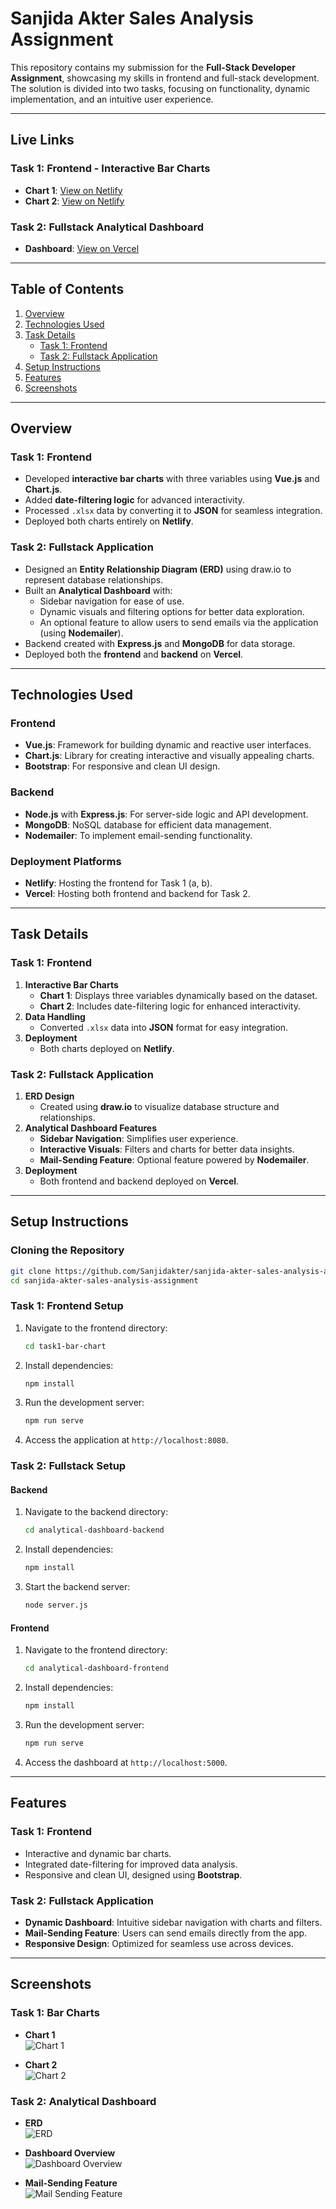 

# **Sanjida Akter Sales Analysis Assignment**

This repository contains my submission for the **Full-Stack Developer Assignment**, showcasing my skills in frontend and full-stack development. The solution is divided into two tasks, focusing on functionality, dynamic implementation, and an intuitive user experience.

---

## **Live Links**

### **Task 1: Frontend - Interactive Bar Charts**
- **Chart 1**: [View on Netlify](https://chic-pasca-8e5b8b.netlify.app/)
- **Chart 2**: [View on Netlify](https://capable-sawine-e6a8ab.netlify.app/)

### **Task 2: Fullstack Analytical Dashboard**
- **Dashboard**: [View on Vercel](https://analytical-dashboard-frontend.vercel.app/)

---

## **Table of Contents**
1. [Overview](#overview)
2. [Technologies Used](#technologies-used)
3. [Task Details](#task-details)
   - [Task 1: Frontend](#task-1-frontend)
   - [Task 2: Fullstack Application](#task-2-fullstack-application)
4. [Setup Instructions](#setup-instructions)
5. [Features](#features)
6. [Screenshots](#screenshots)

---

## **Overview**

### **Task 1: Frontend**
- Developed **interactive bar charts** with three variables using **Vue.js** and **Chart.js**.
- Added **date-filtering logic** for advanced interactivity.
- Processed `.xlsx` data by converting it to **JSON** for seamless integration.
- Deployed both charts entirely on **Netlify**.

### **Task 2: Fullstack Application**
- Designed an **Entity Relationship Diagram (ERD)** using draw.io to represent database relationships.
- Built an **Analytical Dashboard** with:
  - Sidebar navigation for ease of use.
  - Dynamic visuals and filtering options for better data exploration.
  - An optional feature to allow users to send emails via the application (using **Nodemailer**).
- Backend created with **Express.js** and **MongoDB** for data storage.
- Deployed both the **frontend** and **backend** on **Vercel**.

---

## **Technologies Used**

### **Frontend**
- **Vue.js**: Framework for building dynamic and reactive user interfaces.
- **Chart.js**: Library for creating interactive and visually appealing charts.
- **Bootstrap**: For responsive and clean UI design.

### **Backend**
- **Node.js** with **Express.js**: For server-side logic and API development.
- **MongoDB**: NoSQL database for efficient data management.
- **Nodemailer**: To implement email-sending functionality.

### **Deployment Platforms**
- **Netlify**: Hosting the frontend for Task 1 (a, b).
- **Vercel**: Hosting both frontend and backend for Task 2.

---

## **Task Details**

### **Task 1: Frontend**
1. **Interactive Bar Charts**
   - **Chart 1**: Displays three variables dynamically based on the dataset.
   - **Chart 2**: Includes date-filtering logic for enhanced interactivity.
2. **Data Handling**
   - Converted `.xlsx` data into **JSON** format for easy integration.
3. **Deployment**
   - Both charts deployed on **Netlify**.

### **Task 2: Fullstack Application**
1. **ERD Design**
   - Created using **draw.io** to visualize database structure and relationships.
2. **Analytical Dashboard Features**
   - **Sidebar Navigation**: Simplifies user experience.
   - **Interactive Visuals**: Filters and charts for better data insights.
   - **Mail-Sending Feature**: Optional feature powered by **Nodemailer**.
3. **Deployment**
   - Both frontend and backend deployed on **Vercel**.

---

## **Setup Instructions**

### **Cloning the Repository**
```bash
git clone https://github.com/Sanjidakter/sanjida-akter-sales-analysis-assignment.git
cd sanjida-akter-sales-analysis-assignment
```

### **Task 1: Frontend Setup**
1. Navigate to the frontend directory:
   ```bash
   cd task1-bar-chart
   ```
2. Install dependencies:
   ```bash
   npm install
   ```
3. Run the development server:
   ```bash
   npm run serve
   ```
4. Access the application at `http://localhost:8080`.

### **Task 2: Fullstack Setup**

#### Backend
1. Navigate to the backend directory:
   ```bash
   cd analytical-dashboard-backend
   ```
2. Install dependencies:
   ```bash
   npm install
   ```
3. Start the backend server:
   ```bash
   node server.js
   ```

#### Frontend
1. Navigate to the frontend directory:
   ```bash
   cd analytical-dashboard-frontend
   ```
2. Install dependencies:
   ```bash
   npm install
   ```
3. Run the development server:
   ```bash
   npm run serve
   ```

4. Access the dashboard at `http://localhost:5000`.

---

## **Features**

### **Task 1: Frontend**
- Interactive and dynamic bar charts.
- Integrated date-filtering for improved data analysis.
- Responsive and clean UI, designed using **Bootstrap**.

### **Task 2: Fullstack Application**
- **Dynamic Dashboard**: Intuitive sidebar navigation with charts and filters.
- **Mail-Sending Feature**: Users can send emails directly from the app.
- **Responsive Design**: Optimized for seamless use across devices.

---

## Screenshots

### Task 1: Bar Charts
- **Chart 1**  
  ![Chart 1](https://github.com/Sanjidakter/sanjida-akter-sales-analysis-assignment/blob/main/task1-bar-chart.JPG)

- **Chart 2**  
  ![Chart 2](https://github.com/Sanjidakter/sanjida-akter-sales-analysis-assignment/blob/main/line-chart.JPG)

### Task 2: Analytical Dashboard
- **ERD**  
  ![ERD](https://github.com/Sanjidakter/sanjida-akter-sales-analysis-assignment/blob/main/ERD_Customer.png)

- **Dashboard Overview**  
  ![Dashboard Overview](https://github.com/Sanjidakter/sanjida-akter-sales-analysis-assignment/blob/main/task-2-filter.JPG)

- **Mail-Sending Feature**  
  ![Mail Sending Feature](https://github.com/Sanjidakter/sanjida-akter-sales-analysis-assignment/blob/main/send-mail.JPG)


